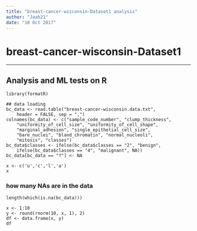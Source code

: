 ```yaml
---
title: "breast-cancer-wisconsin-Dataset1 analysis"
author: "Jaah21"
date: "10 Oct 2017"
---
```

# breast-cancer-wisconsin-Dataset1
---
Analysis and ML tests on R
---

```{r}
library(formatR)
```

```{r}
## data loading
bc_data <- read.table("breast-cancer-wisconsin.data.txt", 
    header = FALSE, sep = ",")
colnames(bc_data) <- c("sample_code_number", "clump_thickness", 
    "uniformity_of_cell_size", "uniformity_of_cell_shape", 
    "marginal_adhesion", "single_epithelial_cell_size", 
    "bare_nuclei", "bland_chromatin", "normal_nucleoli", 
    "mitosis", "classes")
bc_data$classes <- ifelse(bc_data$classes == "2", "benign", 
    ifelse(bc_data$classes == "4", "malignant", NA))
bc_data[bc_data == "?"] <- NA
```

```{r}
x <- c('u','c','l','a')
x
```


### how many NAs are in the data
```{r, echo=FALSE,comment='##'}
length(which(is.na(bc_data)))
```


```{r, results='markup'}
x <- 1:10
y <- round(rnorm(10, x, 1), 2)
df <- data.frame(x, y)
df
```

